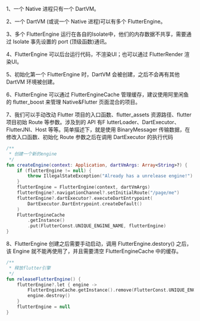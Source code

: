 1、一个 Native 进程只有一个 DartVM。

2、一个 DartVM (或说一个 Native 进程)可以有多个 FlutterEngine。

3、多个 FlutterEngine 运行在各自的Isolate中，他们的内存数据不共享，需要通过 Isolate 事先设置的 port (顶级函数)通讯。

4、FlutterEngine 可以后台运行代码，不渲染UI；也可以通过 FlutterRender 渲染UI。

5、初始化第一个 FlutterEngine 时，DartVM 会被创建，之后不会再有其他 DartVM 环境被创建。

6、FlutterEngine 可以通过 FlutterEngineCache 管理缓存，建议使用阿里闲鱼的 flutter_boost 来管理 Native&Flutter 页面混合的项目。

7、我们可以手动改动 Flutter 项目的入口函数、flutter_assets 资源路径、flutter 项目初始 Route 等参数。涉及到的 API 有F lutterLoader、DartExecutor、FlutterJNI、Host 等等。简单描述下，就是使用 BinaryMessager 传输数据，在修改入口函数、初始化 Route 参数之后在调用 DartExecutor 的执行代码

```kotlin
/**
 * 创建一个新的engine
 */
fun createEngine(context: Application, dartVmArgs: Array<String>?) {
    if (flutterEngine != null) {
        throw IllegalStateException("Already has a unrelease engine!")
    }
    flutterEngine = FlutterEngine(context, dartVmArgs)
    flutterEngine?.navigationChannel?.setInitialRoute("/page/me")
    flutterEngine?.dartExecutor?.executeDartEntrypoint(
        DartExecutor.DartEntrypoint.createDefault()
    )
    FlutterEngineCache
        .getInstance()
        .put(FlutterConst.UNIQUE_ENGINE_NAME, flutterEngine)
}
```

8、FlutterEngine 创建之后需要手动启动，调用 FlutterEngine.destory() 之后，该 Engine 就不能再使用了，并且需要清空 FlutterEngineCache 中的缓存。

```kotlin
/**
 * 释放flutter引擎
 */
fun releaseFlutterEngine() {
    flutterEngine?.let { engine ->
        FlutterEngineCache.getInstance().remove(FlutterConst.UNIQUE_ENGINE_NAME)
        engine.destroy()
    }
    flutterEngine = null
}
```

